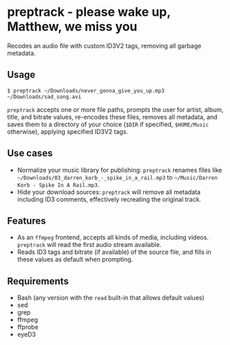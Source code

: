 preptrack - please wake up, Matthew, we miss you
================================================

Recodes an audio file with custom ID3V2 tags, removing all garbage metadata.

Usage
-----
```
$ preptrack ~/Downloads/never_gonna_give_you_up.mp3 ~/Downloads/sad_song.avi
```

`preptrack` accepts one or more file paths, prompts the user for artist, album,
title, and bitrate values, re-encodes these files, removes all metadata, and
saves them to a directory of your choice (`$DIR` if specified, `$HOME/Music`
otherwise), applying specified ID3V2 tags.

Use cases
---------
+ Normalize your music library for publishing: `preptrack` renames files like
  `~/Downloads/03_darren_korb_-_spike_in_a_rail.mp3` to
  `~/Music/Darren Korb - Spike In A Rail.mp3`.
+ Hide your download sources: `preptrack` will remove all metadata including
  ID3 comments, effectively recreating the original track.

Features
--------
+ As an `ffmpeg` frontend, accepts all kinds of media, including videos.
  `preptrack` will read the first audio stream available.
+ Reads ID3 tags and bitrate (if available) of the source file, and fills in
  these values as default when prompting.

Requirements
------------
+ Bash (any version with the `read` built-in that allows default values)
+ sed
+ grep
+ ffmpeg
+ ffprobe
+ eyeD3
